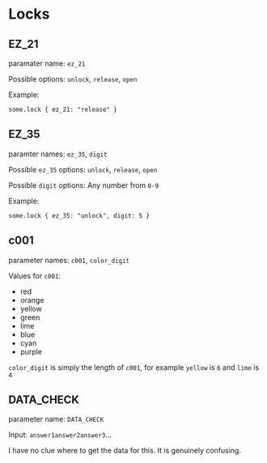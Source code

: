 # Locks

## EZ_21

paramater name: `ez_21`

Possible options: `unlock`, `release`, `open`

Example:

`some.lock { ez_21: "release" }`

## EZ_35

paramter names: `ez_35`, `digit`

Possible `ez_35` options: `unlock`, `release`, `open`

Possible `digit` options: Any number from `0-9`

Example:

`some.lock { ez_35: "unlock", digit: 5 }`

## c001

parameter names: `c001`, `color_digit`

Values for `c001`:
- red
- orange
- yellow
- green
- lime
- blue
- cyan
- purple

`color_digit` is simply the length of `c001`, for example `yellow` is `6` and `lime` is `4`

## DATA_CHECK

parameter name: `DATA_CHECK`

Input: `answer1answer2answer3`...

I have no clue where to get the data for this. It is genuinely confusing. 
